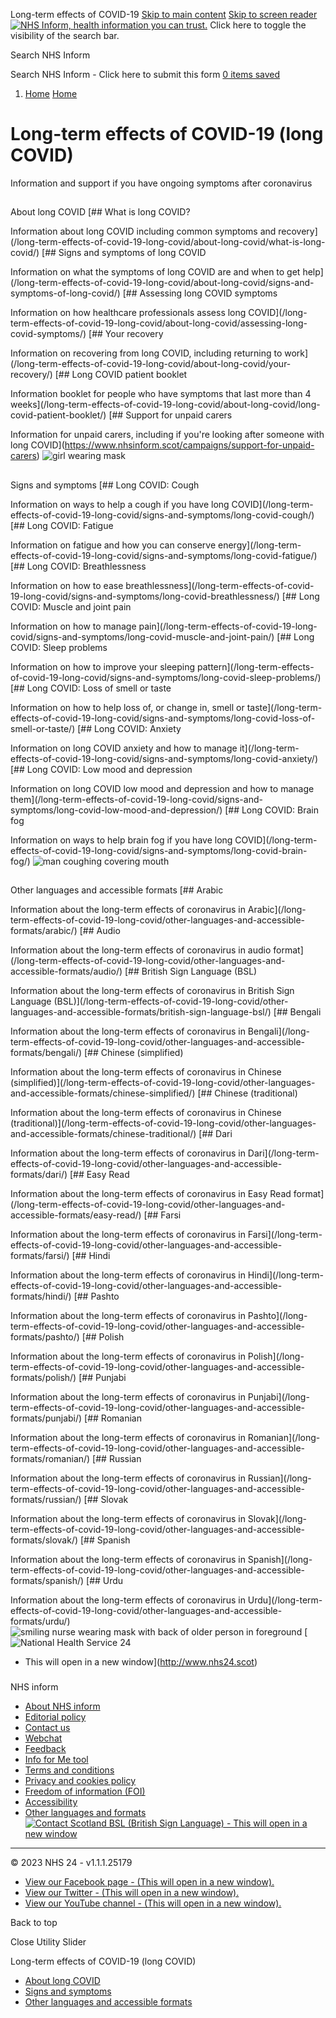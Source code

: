 
Long-term effects of COVID-19
[Skip to main content](#maincontent "Click here to navigate to the primary contents of this page.") 
[Skip to screen reader](#__ba_panel "Click here to navigate to the screen reader of this site.") 
[![NHS Inform, health information you can trust.](/content/images/logos/nhs-inform-logo--white.svg)](/ "Click here to navigate to the homepage.")
Click here to toggle the visibility of the search bar.

 Search NHS Inform
 
Search NHS Inform - Click here to submit this form
[0
 items saved](/info-for-me/ "Info for me - Publish and share your health information - click here to view your saved items.")
1. [Home](/)
[Home](/)
# Long-term effects of COVID-19 (long COVID)
Information and support if you have ongoing symptoms after coronavirus
## 
 About long COVID
[## 
 What is long COVID?


 Information about long COVID including common symptoms and recovery](/long-term-effects-of-covid-19-long-covid/about-long-covid/what-is-long-covid/)
[## 
 Signs and symptoms of long COVID


 Information on what the symptoms of long COVID are and when to get help](/long-term-effects-of-covid-19-long-covid/about-long-covid/signs-and-symptoms-of-long-covid/)
[## 
 Assessing long COVID symptoms


 Information on how healthcare professionals assess long COVID](/long-term-effects-of-covid-19-long-covid/about-long-covid/assessing-long-covid-symptoms/)
[## 
 Your recovery


 Information on recovering from long COVID, including returning to work](/long-term-effects-of-covid-19-long-covid/about-long-covid/your-recovery/)
[## 
 Long COVID patient booklet


 Information booklet for people who have symptoms that last more than 4 weeks](/long-term-effects-of-covid-19-long-covid/about-long-covid/long-covid-patient-booklet/)
[## 
 Support for unpaid carers


 Information for unpaid carers, including if you're looking after someone with long COVID](https://www.nhsinform.scot/campaigns/support-for-unpaid-carers)
![girl wearing mask](/media/5657/shutterstock_1751760767.jpg?anchor=center&mode=crop&width=400&height=400&rnd=133106657060000000)
## 
 Signs and symptoms
[## 
 Long COVID: Cough


 Information on ways to help a cough if you have long COVID](/long-term-effects-of-covid-19-long-covid/signs-and-symptoms/long-covid-cough/)
[## 
 Long COVID: Fatigue


 Information on fatigue and how you can conserve energy](/long-term-effects-of-covid-19-long-covid/signs-and-symptoms/long-covid-fatigue/)
[## 
 Long COVID: Breathlessness


 Information on how to ease breathlessness](/long-term-effects-of-covid-19-long-covid/signs-and-symptoms/long-covid-breathlessness/)
[## 
 Long COVID: Muscle and joint pain


 Information on how to manage pain](/long-term-effects-of-covid-19-long-covid/signs-and-symptoms/long-covid-muscle-and-joint-pain/)
[## 
 Long COVID: Sleep problems


 Information on how to improve your sleeping pattern](/long-term-effects-of-covid-19-long-covid/signs-and-symptoms/long-covid-sleep-problems/)
[## 
 Long COVID: Loss of smell or taste


 Information on how to help loss of, or change in, smell or taste](/long-term-effects-of-covid-19-long-covid/signs-and-symptoms/long-covid-loss-of-smell-or-taste/)
[## 
 Long COVID: Anxiety


 Information on long COVID anxiety and how to manage it](/long-term-effects-of-covid-19-long-covid/signs-and-symptoms/long-covid-anxiety/)
[## 
 Long COVID: Low mood and depression


 Information on long COVID low mood and depression and how to manage them](/long-term-effects-of-covid-19-long-covid/signs-and-symptoms/long-covid-low-mood-and-depression/)
[## 
 Long COVID: Brain fog


 Information on ways to help brain fog if you have long COVID](/long-term-effects-of-covid-19-long-covid/signs-and-symptoms/long-covid-brain-fog/)
![man coughing covering mouth](/media/5658/shutterstock_2030543549.jpg?anchor=center&mode=crop&width=400&height=400&rnd=133106659210000000)
## 
 Other languages and accessible formats
[## 
 Arabic


 Information about the long-term effects of coronavirus in Arabic](/long-term-effects-of-covid-19-long-covid/other-languages-and-accessible-formats/arabic/)
[## 
 Audio


 Information about the long-term effects of coronavirus in audio format](/long-term-effects-of-covid-19-long-covid/other-languages-and-accessible-formats/audio/)
[## 
 British Sign Language (BSL)


 Information about the long-term effects of coronavirus in British Sign Language (BSL)](/long-term-effects-of-covid-19-long-covid/other-languages-and-accessible-formats/british-sign-language-bsl/)
[## 
 Bengali


 Information about the long-term effects of coronavirus in Bengali](/long-term-effects-of-covid-19-long-covid/other-languages-and-accessible-formats/bengali/)
[## 
 Chinese (simplified)


 Information about the long-term effects of coronavirus in Chinese (simplified)](/long-term-effects-of-covid-19-long-covid/other-languages-and-accessible-formats/chinese-simplified/)
[## 
 Chinese (traditional)


 Information about the long-term effects of coronavirus in Chinese (traditional)](/long-term-effects-of-covid-19-long-covid/other-languages-and-accessible-formats/chinese-traditional/)
[## 
 Dari


 Information about the long-term effects of coronavirus in Dari](/long-term-effects-of-covid-19-long-covid/other-languages-and-accessible-formats/dari/)
[## 
 Easy Read


 Information about the long-term effects of coronavirus in Easy Read format](/long-term-effects-of-covid-19-long-covid/other-languages-and-accessible-formats/easy-read/)
[## 
 Farsi


 Information about the long-term effects of coronavirus in Farsi](/long-term-effects-of-covid-19-long-covid/other-languages-and-accessible-formats/farsi/)
[## 
 Hindi


 Information about the long-term effects of coronavirus in Hindi](/long-term-effects-of-covid-19-long-covid/other-languages-and-accessible-formats/hindi/)
[## 
 Pashto


 Information about the long-term effects of coronavirus in Pashto](/long-term-effects-of-covid-19-long-covid/other-languages-and-accessible-formats/pashto/)
[## 
 Polish


 Information about the long-term effects of coronavirus in Polish](/long-term-effects-of-covid-19-long-covid/other-languages-and-accessible-formats/polish/)
[## 
 Punjabi


 Information about the long-term effects of coronavirus in Punjabi](/long-term-effects-of-covid-19-long-covid/other-languages-and-accessible-formats/punjabi/)
[## 
 Romanian


 Information about the long-term effects of coronavirus in Romanian](/long-term-effects-of-covid-19-long-covid/other-languages-and-accessible-formats/romanian/)
[## 
 Russian


 Information about the long-term effects of coronavirus in Russian](/long-term-effects-of-covid-19-long-covid/other-languages-and-accessible-formats/russian/)
[## 
 Slovak


 Information about the long-term effects of coronavirus in Slovak](/long-term-effects-of-covid-19-long-covid/other-languages-and-accessible-formats/slovak/)
[## 
 Spanish


 Information about the long-term effects of coronavirus in Spanish](/long-term-effects-of-covid-19-long-covid/other-languages-and-accessible-formats/spanish/)
[## 
 Urdu


 Information about the long-term effects of coronavirus in Urdu](/long-term-effects-of-covid-19-long-covid/other-languages-and-accessible-formats/urdu/)
![smiling nurse wearing mask with back of older person in foreground](/media/5808/shutterstock_1807950412.jpg?anchor=center&mode=crop&width=400&height=400&rnd=133106660530000000)
[![National Health Service 24](/content/images/logos/nhs-24--white.svg)
 - This will open in a new window](http://www.nhs24.scot)
### 
 NHS inform
* [About NHS inform](/about-nhs-inform "Click here to navigate to the 'About NHS inform' page.")
* [Editorial policy](/editorial-policy "Click here to navigate to the 'Editorial policy' page.")
* [Contact us](/contact-us "Click here to navigate to the 'Contact us' page.")
* [Webchat](/webchat "Click here to navigate to the 'Webchat' page.")
* [Feedback](/feedback "Click here to navigate to the 'Feedback' page.")
* [Info for Me tool](/info-for-me-tool "Click here to navigate to the 'Info for Me tool' page.")
* [Terms and conditions](/terms-and-conditions "Click here to navigate to the 'Terms and conditions' page.")
* [Privacy and cookies policy](/privacy-and-cookies-policy "Click here to navigate to the 'Privacy and cookies policy' page.")
* [Freedom of information (FOI)](/freedom-of-information-foi "Click here to navigate to the 'Freedom of information (FOI)' page.")
* [Accessibility](/accessibility "Click here to navigate to the 'Accessibility' page.")
* [Other languages and formats](/other-languages-and-formats "Click here to navigate to the 'Other languages and formats' page.")
[![Contact Scotland BSL (British Sign Language) - This will open in a new window](/content/images/bsl-logo.svg)](http://contactscotland-bsl.org/device-direct/)
---
© 2023 NHS 24 - v1.1.1.25179
* [View our Facebook page - (This will open in a new window).](https://www.facebook.com/NHS24)
* [View our Twitter - (This will open in a new window).](https://twitter.com/NHS24)
* [View our YouTube channel - (This will open in a new window).](https://www.youtube.com/user/nhsinform)

 Back to top
 
Close Utility Slider

 Long-term effects of COVID-19 (long COVID)
 
* [About long COVID](/long-term-effects-of-covid-19-long-covid/#18540)
* [Signs and symptoms](/long-term-effects-of-covid-19-long-covid/#18550)
* [Other languages and accessible formats](/long-term-effects-of-covid-19-long-covid/#18679)
